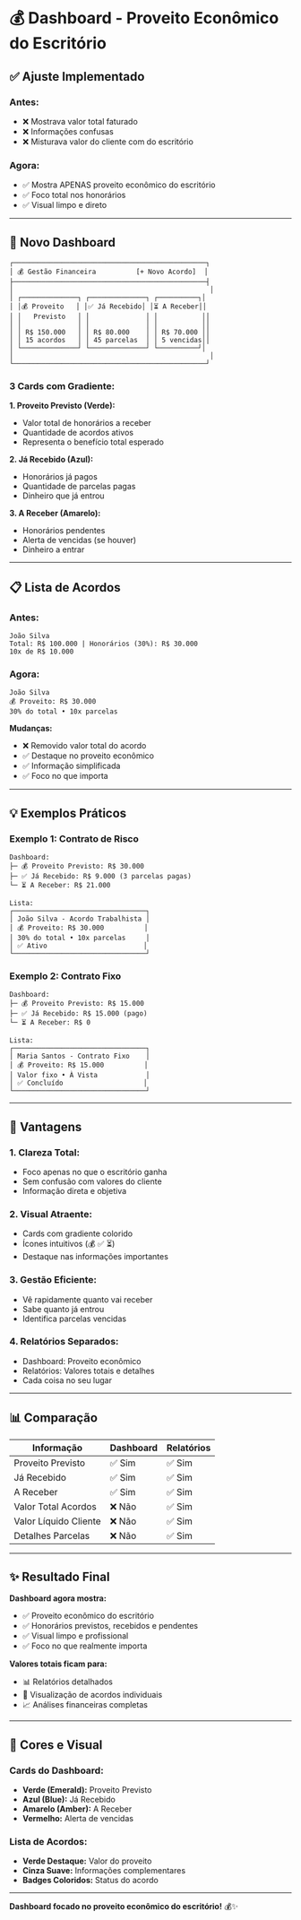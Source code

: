 # 💰 Dashboard - Proveito Econômico do Escritório

## ✅ Ajuste Implementado

### **Antes:**
- ❌ Mostrava valor total faturado
- ❌ Informações confusas
- ❌ Misturava valor do cliente com do escritório

### **Agora:**
- ✅ Mostra APENAS proveito econômico do escritório
- ✅ Foco total nos honorários
- ✅ Visual limpo e direto

---

## 🎨 Novo Dashboard

```
┌────────────────────────────────────────────────┐
│ 💰 Gestão Financeira          [+ Novo Acordo]  │
├────────────────────────────────────────────────┤
│                                                 │
│ ┌──────────────┐ ┌──────────────┐ ┌──────────┐│
│ │💰 Proveito   │ │✅ Já Recebido│ │⏳ A Receber││
│ │   Previsto   │ │              │ │           ││
│ │              │ │              │ │           ││
│ │ R$ 150.000   │ │ R$ 80.000    │ │ R$ 70.000 ││
│ │ 15 acordos   │ │ 45 parcelas  │ │ 5 vencidas││
│ └──────────────┘ └──────────────┘ └──────────┘│
│                                                 │
└────────────────────────────────────────────────┘
```

### **3 Cards com Gradiente:**

**1. Proveito Previsto (Verde):**
- Valor total de honorários a receber
- Quantidade de acordos ativos
- Representa o benefício total esperado

**2. Já Recebido (Azul):**
- Honorários já pagos
- Quantidade de parcelas pagas
- Dinheiro que já entrou

**3. A Receber (Amarelo):**
- Honorários pendentes
- Alerta de vencidas (se houver)
- Dinheiro a entrar

---

## 📋 Lista de Acordos

### **Antes:**
```
João Silva
Total: R$ 100.000 | Honorários (30%): R$ 30.000
10x de R$ 10.000
```

### **Agora:**
```
João Silva
💰 Proveito: R$ 30.000
30% do total • 10x parcelas
```

**Mudanças:**
- ❌ Removido valor total do acordo
- ✅ Destaque no proveito econômico
- ✅ Informação simplificada
- ✅ Foco no que importa

---

## 💡 Exemplos Práticos

### **Exemplo 1: Contrato de Risco**
```
Dashboard:
├─ 💰 Proveito Previsto: R$ 30.000
├─ ✅ Já Recebido: R$ 9.000 (3 parcelas pagas)
└─ ⏳ A Receber: R$ 21.000

Lista:
┌─────────────────────────────────┐
│ João Silva - Acordo Trabalhista │
│ 💰 Proveito: R$ 30.000          │
│ 30% do total • 10x parcelas     │
│ ✅ Ativo                        │
└─────────────────────────────────┘
```

### **Exemplo 2: Contrato Fixo**
```
Dashboard:
├─ 💰 Proveito Previsto: R$ 15.000
├─ ✅ Já Recebido: R$ 15.000 (pago)
└─ ⏳ A Receber: R$ 0

Lista:
┌─────────────────────────────────┐
│ Maria Santos - Contrato Fixo    │
│ 💰 Proveito: R$ 15.000          │
│ Valor fixo • À Vista            │
│ ✅ Concluído                    │
└─────────────────────────────────┘
```

---

## 🎯 Vantagens

### **1. Clareza Total:**
- Foco apenas no que o escritório ganha
- Sem confusão com valores do cliente
- Informação direta e objetiva

### **2. Visual Atraente:**
- Cards com gradiente colorido
- Ícones intuitivos (💰 ✅ ⏳)
- Destaque nas informações importantes

### **3. Gestão Eficiente:**
- Vê rapidamente quanto vai receber
- Sabe quanto já entrou
- Identifica parcelas vencidas

### **4. Relatórios Separados:**
- Dashboard: Proveito econômico
- Relatórios: Valores totais e detalhes
- Cada coisa no seu lugar

---

## 📊 Comparação

| Informação | Dashboard | Relatórios |
|------------|-----------|------------|
| Proveito Previsto | ✅ Sim | ✅ Sim |
| Já Recebido | ✅ Sim | ✅ Sim |
| A Receber | ✅ Sim | ✅ Sim |
| Valor Total Acordos | ❌ Não | ✅ Sim |
| Valor Líquido Cliente | ❌ Não | ✅ Sim |
| Detalhes Parcelas | ❌ Não | ✅ Sim |

---

## ✨ Resultado Final

**Dashboard agora mostra:**
- ✅ Proveito econômico do escritório
- ✅ Honorários previstos, recebidos e pendentes
- ✅ Visual limpo e profissional
- ✅ Foco no que realmente importa

**Valores totais ficam para:**
- 📊 Relatórios detalhados
- 📄 Visualização de acordos individuais
- 📈 Análises financeiras completas

---

## 🎨 Cores e Visual

### **Cards do Dashboard:**
- **Verde (Emerald):** Proveito Previsto
- **Azul (Blue):** Já Recebido
- **Amarelo (Amber):** A Receber
- **Vermelho:** Alerta de vencidas

### **Lista de Acordos:**
- **Verde Destaque:** Valor do proveito
- **Cinza Suave:** Informações complementares
- **Badges Coloridos:** Status do acordo

---

**Dashboard focado no proveito econômico do escritório!** 💰✨
